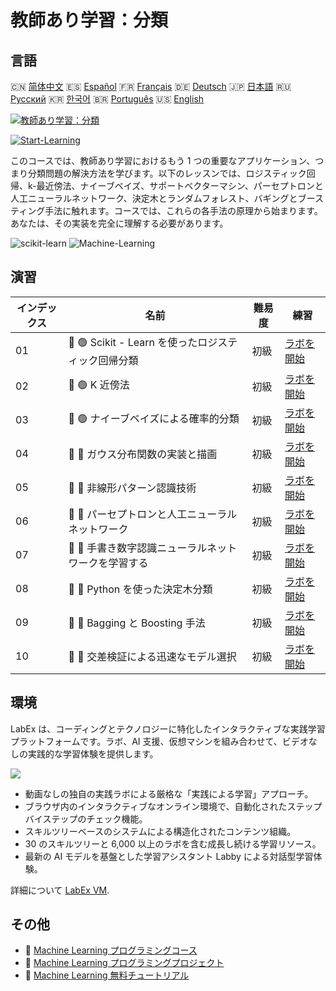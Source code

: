 # 教師あり学習：分類

## 言語

🇨🇳 [简体中文](README_zh.md) 🇪🇸 [Español](README_es.md) 🇫🇷 [Français](README_fr.md) 🇩🇪 [Deutsch](README_de.md) 🇯🇵 [日本語](README_ja.md) 🇷🇺 [Русский](README_ru.md) 🇰🇷 [한국어](README_ko.md) 🇧🇷 [Português](README_pt.md) 🇺🇸 [English](README.md) 

[![教師あり学習：分類](https://cover-creator.labex.io/supervised-learning-classification.png?lang=ja)](https://labex.io/ja/courses/supervised-learning-classification)

[![Start-Learning](https://img.shields.io/badge/Start-Learning-whitesmoke?style=for-the-badge)](https://labex.io/ja/courses/supervised-learning-classification)

このコースでは、教師あり学習におけるもう 1 つの重要なアプリケーション、つまり分類問題の解決方法を学びます。以下のレッスンでは、ロジスティック回帰、k-最近傍法、ナイーブベイズ、サポートベクターマシン、パーセプトロンと人工ニューラルネットワーク、決定木とランダムフォレスト、バギングとブースティング手法に触れます。コースでは、これらの各手法の原理から始まります。あなたは、その実装を完全に理解する必要があります。

![scikit-learn](https://img.shields.io/badge/scikit-learn-whitesmoke?style=for-the-badge&logo=scikit-learn)
![Machine-Learning](https://img.shields.io/badge/Machine-Learning-whitesmoke?style=for-the-badge&logo=machine-learning)


## 演習

|   インデックス | 名前                                                 | 難易度   | 練習                                                                                                                              |
|----------------|------------------------------------------------------|----------|-----------------------------------------------------------------------------------------------------------------------------------|
|             01 | 📖 🟢 Scikit - Learn を使ったロジスティック回帰分類  | 初級     | <a target='_blank' href='https://labex.io/ja/labs/ml-logistic-regression-classification-with-scikit-learn-20800'>ラボを開始</a>   |
|             02 | 📖 🟢 K 近傍法                                       | 初級     | <a target='_blank' href='https://labex.io/ja/labs/ml-k-nearest-neighbor-algorithm-20796'>ラボを開始</a>                           |
|             03 | 📖 🟢 ナイーブベイズによる確率的分類                 | 初級     | <a target='_blank' href='https://labex.io/ja/labs/ml-probabilistic-classification-with-naive-bayes-20801'>ラボを開始</a>          |
|             04 | 📖 🔵 ガウス分布関数の実装と描画                     | 初級     | <a target='_blank' href='https://labex.io/ja/labs/implementation-of-gaussian-distribution-function-and-draw-20786'>ラボを開始</a> |
|             05 | 📖 🔵 非線形パターン認識技術                         | 初級     | <a target='_blank' href='https://labex.io/ja/labs/ml-nonlinear-pattern-recognition-techniques-20812'>ラボを開始</a>               |
|             06 | 📖 🔵 パーセプトロンと人工ニューラルネットワーク     | 初級     | <a target='_blank' href='https://labex.io/ja/labs/ml-perceptron-and-artificial-neural-network-20802'>ラボを開始</a>               |
|             07 | 📖 🔵 手書き数字認識ニューラルネットワークを学習する | 初級     | <a target='_blank' href='https://labex.io/ja/labs/ml-train-handwritten-digits-recognition-neural-network-20814'>ラボを開始</a>    |
|             08 | 📖 🔵 Python を使った決定木分類                      | 初級     | <a target='_blank' href='https://labex.io/ja/labs/ml-decision-tree-classification-with-python-20760'>ラボを開始</a>               |
|             09 | 📖 🔵 Bagging と Boosting 手法                       | 初級     | <a target='_blank' href='https://labex.io/ja/labs/ml-bagging-and-boosting-method-20749'>ラボを開始</a>                            |
|             10 | 📖 🔵 交差検証による迅速なモデル選択                 | 初級     | <a target='_blank' href='https://labex.io/ja/labs/ml-quickly-select-models-with-cross-validation-20807'>ラボを開始</a>            |

## 環境

LabEx は、コーディングとテクノロジーに特化したインタラクティブな実践学習プラットフォームです。ラボ、AI 支援、仮想マシンを組み合わせて、ビデオなしの実践的な学習体験を提供します。

![](https://tutorial-screenshot.getvm.io/images/vm-1725247253.png)

- 動画なしの独自の実践ラボによる厳格な「実践による学習」アプローチ。
- ブラウザ内のインタラクティブなオンライン環境で、自動化されたステップバイステップのチェック機能。
- スキルツリーベースのシステムによる構造化されたコンテンツ組織。
- 30 のスキルツリーと 6,000 以上のラボを含む成長し続ける学習リソース。
- 最新の AI モデルを基盤とした学習アシスタント Labby による対話型学習体験。

詳細について [LabEx VM](https://support.labex.io/using-labex/virtual-machine).

## その他

- 🔗 [Machine Learning プログラミングコース](https://github.com/labex-labs/awesome-programming-courses)
- 🔗 [Machine Learning プログラミングプロジェクト](https://github.com/labex-labs/awesome-programming-projects)
- 🔗 [Machine Learning 無料チュートリアル](https://github.com/labex-labs/ml-free-tutorials)

